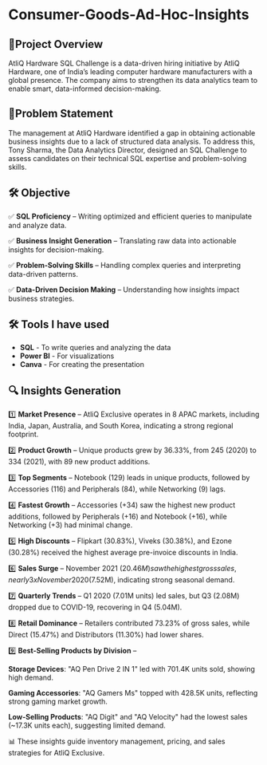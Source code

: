 # Consumer-Goods-Ad-Hoc-Insights

## 📌Project Overview

AtliQ Hardware SQL Challenge is a data-driven hiring initiative by AtliQ Hardware, one of India’s leading computer hardware manufacturers with a global presence. The company aims to strengthen its data analytics team to enable smart, data-informed decision-making.

## 🎯Problem Statement

The management at AtliQ Hardware identified a gap in obtaining actionable business insights due to a lack of structured data analysis. To address this, Tony Sharma, the Data Analytics Director, designed an SQL Challenge to assess candidates on their technical SQL expertise and problem-solving skills.

## 🛠 Objective

✅ **SQL Proficiency** – Writing optimized and efficient queries to manipulate and analyze data.

✅ **Business Insight Generation** – Translating raw data into actionable insights for decision-making.

✅ **Problem-Solving Skills** – Handling complex queries and interpreting data-driven patterns.

✅ **Data-Driven Decision Making** – Understanding how insights impact business strategies.

## 🛠 Tools I have used

* **SQL** - To write queries and analyzing the data
* **Power BI** - For visualizations
* **Canva** - For creating the presentation

## 🔍 Insights Generation

1️⃣ **Market Presence** – AtliQ Exclusive operates in 8 APAC markets, including India, Japan, Australia, and South Korea, indicating a strong regional footprint.

2️⃣ **Product Growth** – Unique products grew by 36.33%, from 245 (2020) to 334 (2021), with 89 new product additions.

3️⃣ **Top Segments** – Notebook (129) leads in unique products, followed by Accessories (116) and Peripherals (84), while Networking (9) lags.

4️⃣ **Fastest Growth** – Accessories (+34) saw the highest new product additions, followed by Peripherals (+16) and Notebook (+16), while Networking (+3) had minimal change.

5️⃣ **High Discounts** – Flipkart (30.83%), Viveks (30.38%), and Ezone (30.28%) received the highest average pre-invoice discounts in India.

6️⃣ **Sales Surge** – November 2021 ($20.46M) saw the highest gross sales, nearly 3x November 2020 ($7.52M), indicating strong seasonal demand.

7️⃣ **Quarterly Trends** – Q1 2020 (7.01M units) led sales, but Q3 (2.08M) dropped due to COVID-19, recovering in Q4 (5.04M).

8️⃣ **Retail Dominance** – Retailers contributed 73.23% of gross sales, while Direct (15.47%) and Distributors (11.30%) had lower shares.

9️⃣  **Best-Selling Products by Division** –

**Storage Devices**: "AQ Pen Drive 2 IN 1" led with 701.4K units sold, showing high demand.

**Gaming Accessories**: "AQ Gamers Ms" topped with 428.5K units, reflecting strong gaming market growth.

**Low-Selling Products**: "AQ Digit" and "AQ Velocity" had the lowest sales (~17.3K units each), suggesting limited demand.

📊 These insights guide inventory management, pricing, and sales strategies for AtliQ Exclusive.
